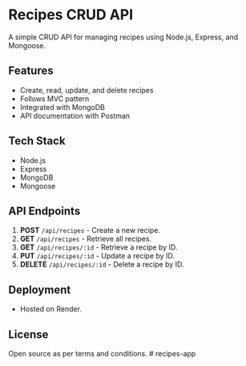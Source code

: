 # Recipes CRUD API

A simple CRUD API for managing recipes using Node.js, Express, and Mongoose.

## Features
- Create, read, update, and delete recipes
- Follows MVC pattern
- Integrated with MongoDB
- API documentation with Postman

## Tech Stack
- Node.js
- Express
- MongoDB
- Mongoose

## API Endpoints
1. **POST** `/api/recipes` - Create a new recipe.
2. **GET** `/api/recipes` - Retrieve all recipes.
3. **GET** `/api/recipes/:id` - Retrieve a recipe by ID.
4. **PUT** `/api/recipes/:id` - Update a recipe by ID.
5. **DELETE** `/api/recipes/:id` - Delete a recipe by ID.

## Deployment
- Hosted on Render.

## License
Open source as per terms and conditions.
#   r e c i p e s - a p p  
 